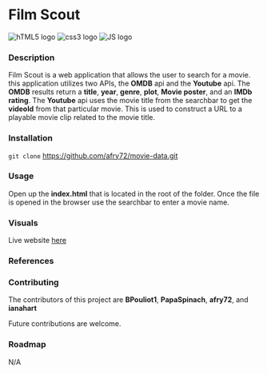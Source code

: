 # Film Scout

![hTML5 logo](https://camo.githubusercontent.com/830abe9a9f6a6b6d33bca330c069362c88809342ebb9772c1a36a13484a12b46/68747470733a2f2f696d672e736869656c64732e696f2f7374617469632f76313f7374796c653d666f722d7468652d6261646765266d6573736167653d48544d4c3526636f6c6f723d453334463236266c6f676f3d48544d4c35266c6f676f436f6c6f723d464646464646266c6162656c3d)
![css3 logo](https://camo.githubusercontent.com/a4f8f0ad3d6651da4445f8317ed7c4219d2dc446b749162ec610c2db36685bb7/68747470733a2f2f696d672e736869656c64732e696f2f7374617469632f76313f7374796c653d666f722d7468652d6261646765266d6573736167653d4353533326636f6c6f723d313537324236266c6f676f3d43535333266c6f676f436f6c6f723d464646464646266c6162656c3d)
![JS logo](https://camo.githubusercontent.com/dc9450fb8d40c110f245200f5dadff7551cb6cff83250579789bb997dacf987d/68747470733a2f2f696d672e736869656c64732e696f2f7374617469632f76313f7374796c653d666f722d7468652d6261646765266d6573736167653d4a61766153637269707426636f6c6f723d323232323232266c6f676f3d4a617661536372697074266c6f676f436f6c6f723d463744463145266c6162656c3d)

### Description

Film Scout is a web application that allows the user to search for a movie.
this application utilizes two APIs, the **OMDB** api and the **Youtube** api.
The **OMDB** results return a **title**, **year**, **genre**, **plot**, **Movie poster**, and an **IMDb rating**. The **Youtube** api uses the movie title from the searchbar to get the **videoId** from that particular movie. This is used to construct a URL to a playable movie clip related to the movie title.

### Installation

`git clone` https://github.com/afry72/movie-data.git

### Usage

Open up the **index.html** that is located in the root of the folder.
Once the file is opened in the browser use the searchbar to enter a movie name.

### Visuals

Live website [here](https://afry72.github.io/movie-data/)

### References

### Contributing

The contributors of this project are **BPouliot1**, **PapaSpinach**, **afry72**, and **ianahart**

Future contributions are welcome.

### Roadmap

N/A

